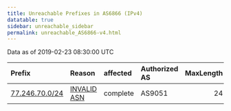 ```yaml
---
title: Unreachable Prefixes in AS6866 (IPv4)
datatable: true
sidebar: unreachable_sidebar
permalink: unreachable_AS6866-v4.html
---
```


Data as of 2019-02-23 08:30:00 UTC


<div class="datatable-begin"></div>

| Prefix                                                 | Reason                                                                                               | affected   | Authorized AS   |   MaxLength | Anchor                                         |   unreachable /24s |
|:-------------------------------------------------------|:-----------------------------------------------------------------------------------------------------|:-----------|:----------------|------------:|:-----------------------------------------------|-------------------:|
| [77.246.70.0/24](https://stat.ripe.net/77.246.70.0/24) | [INVALID ASN](https://rpki-validator.ripe.net/announcement-preview?asn=AS6866&prefix=77.246.70.0/24) | complete   | AS9051          |          24 | [RIPE](unreachable_RIPE_NCC_RPKI_Root-v4.html) |                  1 |

<div class="datatable-end"></div>